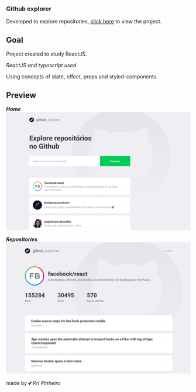 ### Github explorer

Developed to explore repositories, [click here](https://github-explorer-weld.vercel.app/) to view the project.

## Goal 

Project created to study ReactJS.

_ReactJS and typescript used_

Using concepts of state, effect, props and styled-components.

## Preview

**_Home_**
![](/src/assets/home.png)

**_Repositories_**
![](/src/assets/repositories.png)


made by :two_hearts: _Pri Pinheiro_



